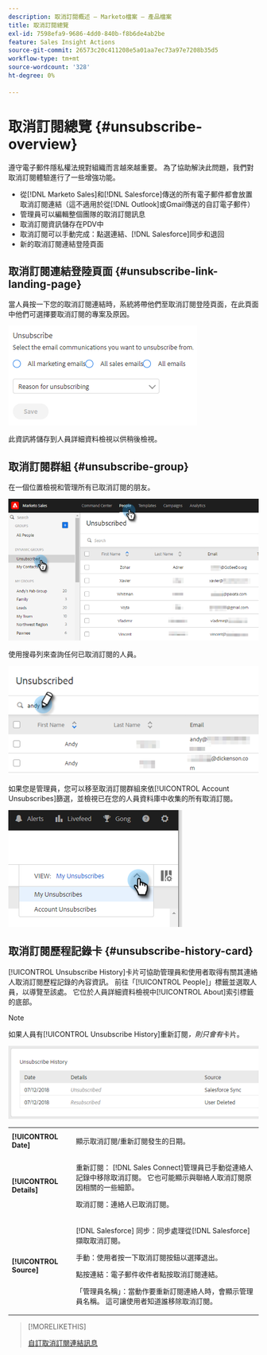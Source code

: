 ```yaml
---
description: 取消訂閱概述 — Marketo檔案 — 產品檔案
title: 取消訂閱總覽
exl-id: 7598efa9-9686-4dd0-840b-f8b6de4ab2be
feature: Sales Insight Actions
source-git-commit: 26573c20c411208e5a01aa7ec73a97e7208b35d5
workflow-type: tm+mt
source-wordcount: '328'
ht-degree: 0%

---
```


# 取消訂閱總覽 {#unsubscribe-overview}

遵守電子郵件隱私權法規對組織而言越來越重要。 為了協助解決此問題，我們對取消訂閱體驗進行了一些增強功能。

* 從[!DNL Marketo Sales]和[!DNL Salesforce]傳送的所有電子郵件都會放置取消訂閱連結（這不適用於從[!DNL Outlook]或Gmail傳送的自訂電子郵件）
* 管理員可以編輯整個團隊的取消訂閱訊息
* 取消訂閱資訊儲存在PDV中
* 取消訂閱可以手動完成：點選連結、[!DNL Salesforce]同步和退回
* 新的取消訂閱連結登陸頁面

## 取消訂閱連結登陸頁面 {#unsubscribe-link-landing-page}

當人員按一下您的取消訂閱連結時，系統將帶他們至取消訂閱登陸頁面，在此頁面中他們可選擇要取消訂閱的專案及原因。

![](assets/unsubscribe-overview-1.png)

此資訊將儲存到人員詳細資料檢視以供稍後檢視。

## 取消訂閱群組 {#unsubscribe-group}

在一個位置檢視和管理所有已取消訂閱的朋友。

![](assets/unsubscribe-overview-2.png)

使用搜尋列來查詢任何已取消訂閱的人員。

![](assets/unsubscribe-overview-3.png)

如果您是管理員，您可以移至取消訂閱群組來依[!UICONTROL Account Unsubscribes]篩選，並檢視已在您的人員資料庫中收集的所有取消訂閱。

![](assets/unsubscribe-overview-4.png)

## 取消訂閱歷程記錄卡 {#unsubscribe-history-card}

[!UICONTROL Unsubscribe History]卡片可協助管理員和使用者取得有關其連絡人取消訂閱歷程記錄的內容資訊。 前往「[!UICONTROL People]」標籤並選取人員，以導覽至該處。 它位於人員詳細資料檢視中[!UICONTROL About]索引標籤的底部。

>[!NOTE]
>
>如果人員有[!UICONTROL Unsubscribe History]重新訂閱&#x200B;_，則只會有_&#x200B;卡片。

![](assets/unsubscribe-overview-5.png)

<table>
 <colgroup>
  <col>
  <col>
 </colgroup>
 <tbody>
  <tr>
   <td><strong>[!UICONTROL Date]</strong></td>
   <td><p>顯示取消訂閱/重新訂閱發生的日期。</p></td>
  </tr>
  <tr>
   <td><strong>[!UICONTROL Details]</strong></td>
   <td><p>重新訂閱： [!DNL Sales Connect]管理員已手動從連絡人記錄中移除取消訂閱。 它也可能顯示與聯絡人取消訂閱原因相關的一些細節。</p><p>取消訂閱：連絡人已取消訂閱。</p></td>
  </tr>
  <tr>
   <td><strong>[!UICONTROL Source]</strong></td>
   <td><p>[!DNL Salesforce] 同步：同步處理從[!DNL Salesforce]擷取取消訂閱。</p><p>手動：使用者按一下取消訂閱按鈕以選擇退出。</p><p>點按連結：電子郵件收件者點按取消訂閱連結。</p><p>「管理員名稱」：當動作要重新訂閱連絡人時，會顯示管理員名稱。 這可讓使用者知道誰移除取消訂閱。</p></td>
  </tr>
 </tbody>
</table>

>[!MORELIKETHIS]
>
>[自訂取消訂閱連結訊息](/help/marketo/product-docs/marketo-sales-insight/actions/email/unsubscribes/customize-unsubscribe-link-message.md)
